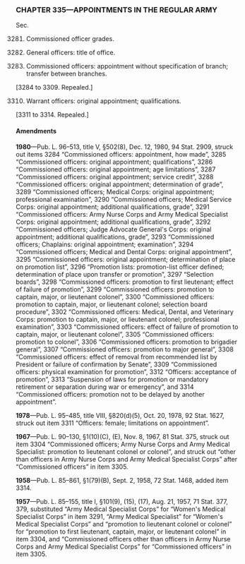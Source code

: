### **CHAPTER 335—APPOINTMENTS IN THE REGULAR ARMY** ###

Sec.

3281. Commissioned officer grades.

3282. General officers: title of office.

3283. Commissioned officers: appointment without specification of branch; transfer between branches.

[3284 to 3309. Repealed.]

3310. Warrant officers: original appointment; qualifications.

[3311 to 3314. Repealed.]

#### Amendments ####

**1980**—Pub. L. 96–513, title V, §502(8), Dec. 12, 1980, 94 Stat. 2909, struck out items 3284 “Commissioned officers: appointment, how made”, 3285 “Commissioned officers: original appointment; qualifications”, 3286 “Commissioned officers: original appointment; age limitations”, 3287 “Commissioned officers: original appointment; service credit”, 3288 “Commissioned officers: original appointment; determination of grade”, 3289 “Commissioned officers; Medical Corps: original appointment; professional examination”, 3290 “Commissioned officers; Medical Service Corps: original appointment; additional qualifications, grade”, 3291 “Commissioned officers: Army Nurse Corps and Army Medical Specialist Corps: original appointment; additional qualifications, grade”, 3292 “Commissioned officers; Judge Advocate General's Corps: original appointment; additional qualifications, grade”, 3293 “Commissioned officers; Chaplains: original appointment; examination”, 3294 “Commissioned officers; Medical and Dental Corps: original appointment”, 3295 “Commissioned officers: original appointment; determination of place on promotion list”, 3296 “Promotion lists: promotion-list officer defined; determination of place upon transfer or promotion”, 3297 “Selection boards”, 3298 “Commissioned officers: promotion to first lieutenant; effect of failure of promotion”, 3299 “Commissioned officers: promotion to captain, major, or lieutenant colonel”, 3300 “Commissioned officers: promotion to captain, major, or lieutenant colonel; selection board procedure”, 3302 “Commissioned officers: Medical, Dental, and Veterinary Corps: promotion to captain, major, or lieutenant colonel; professional examination”, 3303 “Commissioned officers: effect of failure of promotion to captain, major, or lieutenant colonel”, 3305 “Commissioned officers: promotion to colonel”, 3306 “Commissioned officers: promotion to brigadier general”, 3307 “Commissioned officers: promotion to major general”, 3308 “Commissioned officers: effect of removal from recommended list by President or failure of confirmation by Senate”, 3309 “Commissioned officers: physical examination for promotion”, 3312 “Officers: acceptance of promotion”, 3313 “Suspension of laws for promotion or mandatory retirement or separation during war or emergency”, and 3314 “Commissioned officers: promotion not to be delayed by another appointment”.

**1978**—Pub. L. 95–485, title VIII, §820(d)(5), Oct. 20, 1978, 92 Stat. 1627, struck out item 3311 “Officers: female; limitations on appointment”.

**1967**—Pub. L. 90–130, §1(10)(C), (E), Nov. 8, 1967, 81 Stat. 375, struck out item 3304 “Commissioned officers; Army Nurse Corps and Army Medical Specialist: promotion to lieutenant colonel or colonel”, and struck out “other than officers in Army Nurse Corps and Army Medical Specialist Corps” after “Commissioned officers” in item 3305.

**1958**—Pub. L. 85–861, §1(79)(B), Sept. 2, 1958, 72 Stat. 1468, added item 3314.

**1957**—Pub. L. 85–155, title I, §101(9), (15), (17), Aug. 21, 1957, 71 Stat. 377, 379, substituted “Army Medical Specialist Corps” for “Women's Medical Specialist Corps” in item 3291, “Army Medical Specialist” for “Women's Medical Specialist Corps” and “promotion to lieutenant colonel or colonel” for “promotion to first lieutenant, captain, major, or lieutenant colonel” in item 3304, and “Commissioned officers other than officers in Army Nurse Corps and Army Medical Specialist Corps” for “Commissioned officers” in item 3305.
